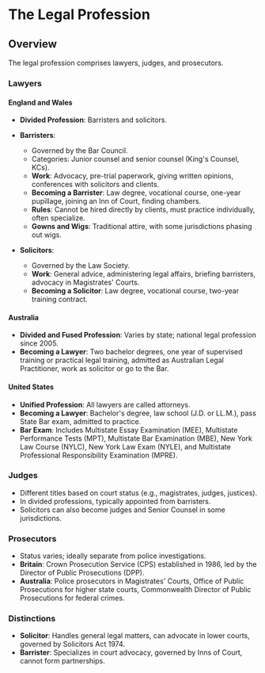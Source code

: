 # The Legal Profession

## Overview
The legal profession comprises lawyers, judges, and prosecutors.

### Lawyers

#### England and Wales
- **Divided Profession**: Barristers and solicitors.
- **Barristers**: 
  - Governed by the Bar Council.
  - Categories: Junior counsel and senior counsel (King's Counsel, KCs).
  - **Work**: Advocacy, pre-trial paperwork, giving written opinions, conferences with solicitors and clients.
  - **Becoming a Barrister**: Law degree, vocational course, one-year pupillage, joining an Inn of Court, finding chambers.
  - **Rules**: Cannot be hired directly by clients, must practice individually, often specialize.
  - **Gowns and Wigs**: Traditional attire, with some jurisdictions phasing out wigs.

- **Solicitors**: 
  - Governed by the Law Society.
  - **Work**: General advice, administering legal affairs, briefing barristers, advocacy in Magistrates' Courts.
  - **Becoming a Solicitor**: Law degree, vocational course, two-year training contract.

#### Australia
- **Divided and Fused Profession**: Varies by state; national legal profession since 2005.
- **Becoming a Lawyer**: Two bachelor degrees, one year of supervised training or practical legal training, admitted as Australian Legal Practitioner, work as solicitor or go to the Bar.

#### United States
- **Unified Profession**: All lawyers are called attorneys.
- **Becoming a Lawyer**: Bachelor's degree, law school (J.D. or LL.M.), pass State Bar exam, admitted to practice.
- **Bar Exam**: Includes Multistate Essay Examination (MEE), Multistate Performance Tests (MPT), Multistate Bar Examination (MBE), New York Law Course (NYLC), New York Law Exam (NYLE), and Multistate Professional Responsibility Examination (MPRE).

### Judges
- Different titles based on court status (e.g., magistrates, judges, justices).
- In divided professions, typically appointed from barristers.
- Solicitors can also become judges and Senior Counsel in some jurisdictions.

### Prosecutors
- Status varies; ideally separate from police investigations.
- **Britain**: Crown Prosecution Service (CPS) established in 1986, led by the Director of Public Prosecutions (DPP).
- **Australia**: Police prosecutors in Magistrates' Courts, Office of Public Prosecutions for higher state courts, Commonwealth Director of Public Prosecutions for federal crimes.

### Distinctions
- **Solicitor**: Handles general legal matters, can advocate in lower courts, governed by Solicitors Act 1974.
- **Barrister**: Specializes in court advocacy, governed by Inns of Court, cannot form partnerships.